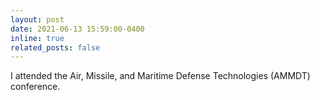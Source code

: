```yaml
---
layout: post
date: 2021-06-13 15:59:00-0400
inline: true
related_posts: false
---
```


I attended the Air, Missile, and Maritime Defense Technologies (AMMDT) conference.
